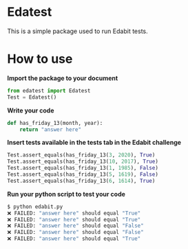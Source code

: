 # Edatest

This is a simple package used to run Edabit tests.

# How to use

**Import the package to your document**
```python
from edatest import Edatest
Test = Edatest()
```

**Write your code**
```python
def has_friday_13(month, year):
	return "answer here"
```

**Insert tests available in the tests tab in the Edabit challenge**
```python
Test.assert_equals(has_friday_13(3, 2020), True)
Test.assert_equals(has_friday_13(10, 2017), True)
Test.assert_equals(has_friday_13(1, 1985), False)
Test.assert_equals(has_friday_13(5, 1619), False)
Test.assert_equals(has_friday_13(6, 1614), True)
```

**Run your python script to test your code**
```bash
$ python edabit.py 
❌ FAILED: "answer here" should equal "True"
❌ FAILED: "answer here" should equal "True"
❌ FAILED: "answer here" should equal "False"
❌ FAILED: "answer here" should equal "False"
❌ FAILED: "answer here" should equal "True"
```
